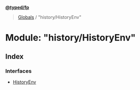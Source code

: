 **[@typed/fp](../README.md)**

> [Globals](../globals.md) / "history/HistoryEnv"

# Module: "history/HistoryEnv"

## Index

### Interfaces

* [HistoryEnv](../interfaces/_history_historyenv_.historyenv.md)
